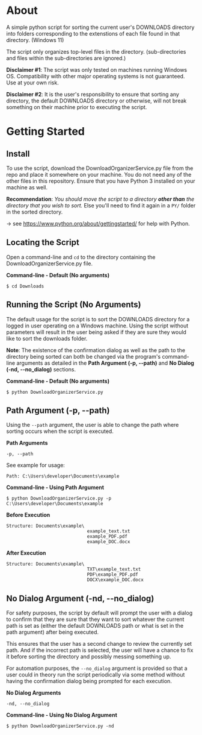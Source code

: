 About
======================
A simple python script for sorting the current user's DOWNLOADS directory 
into folders corresponding to the extenstions of each file found in that directory.
(Windows 11)

The script only organizes top-level files in the directory.
(sub-directories and files within the sub-directories are ignored.)

**Disclaimer #1**: The script was only tested on machines running Windows OS.
Compatibility with other major operating systems is not guaranteed.
Use at your own risk.

**Disclaimer #2**: It is the user's responsibility to ensure that sorting any directory,
the default DOWNLOADS directory or otherwise, will not break something on their machine 
prior to executing the script.

Getting Started
======================

Install
---------------------
To use the script, download the DownloadOrganizerService.py file from the repo and place it somewhere on your machine.
You do not need any of the other files in this repository. Ensure that you have Python 3 installed on your machine as well.

**Recommendation**: *You should move the script to a directory **other than** the directory that you wish to sort.* Else you'll 
need to find it again in a `PY/` folder in the sorted directory.

-> see https://www.python.org/about/gettingstarted/ for help with Python.

Locating the Script
---------------------
Open a command-line and `cd` to the directory containing the DownloadOrganizerService.py file.

**Command-line - Default (No arguments)**
```
$ cd Downloads
```

Running the Script (No Arguments)
---------------------

The default usage for the script is to sort the DOWNLOADS directory for a logged in user
operating on a Windows machine. Using the script without parameters will result in the user 
being asked if they are sure they would like to sort the downloads folder.

**Note**: The existence of the confirmation dialog as well as the path to the directory being sorted can both be changed via the program's
command-line arguments as detailed in the **Path Argument (-p, --path)** and **No Dialog (-nd, --no_dialog)** sections.


**Command-line - Default (No arguments)**
```
$ python DownloadOrganizerService.py
```

Path Argument (-p, --path)
---------------------

Using the `--path` argument, the user is able to change the path where sorting occurs when
the script is executed.

**Path Arguments**
```
-p, --path
```

See example for usage:

`Path: C:\Users\developer\Documents\example`

**Command-line - Using Path Argument**
```
$ python DownloadOrganizerService.py -p C:\Users\developer\Documents\example
```

**Before Execution**
```
Structure: Documents\example\
                              example_text.txt
                              example_PDF.pdf
                              example_DOC.docx
```
**After Execution**
```
Structure: Documents\example\
                              TXT\example_text.txt
                              PDF\example_PDF.pdf
                              DOCX\example_DOC.docx
```

No Dialog Argument (-nd, --no_dialog)
---------------------

For safety purposes, the script by default will prompt the user with a dialog to confirm 
that they are sure that they want to sort whatever the current path is set as (either the 
default DOWNLOADS path or what is set in the path argument) after being executed.

This ensures that the user has a second change to review the currently set path. And if the incorrect path is selected, 
the user will have a chance to fix it before sorting the directory and possibly messing something up.

For automation purposes, the `--no_dialog` argument is provided so that a user
could in theory run the script periodically via some method without having the
confirmation dialog being prompted for each execution.

**No Dialog Arguments**
```
-nd, --no_dialog
```

**Command-line - Using No Dialog Argument**
```
$ python DownloadOrganizerService.py -nd
```



